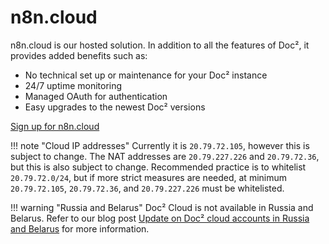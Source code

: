 # n8n.cloud

n8n.cloud is our hosted solution. In addition to all the features of Doc², it provides added benefits such as:

- No technical set up or maintenance for your Doc² instance
- 24/7 uptime monitoring
- Managed OAuth for authentication
- Easy upgrades to the newest Doc² versions

[Sign up for n8n.cloud](https://www.n8n.cloud/)

!!! note "Cloud IP addresses"
        Currently it is `20.79.72.105`, however this is subject to change. The NAT addresses are `20.79.227.226` and `20.79.72.36`, but this is also subject to change.
    Recommended practice is to whitelist `20.79.72.0/24`, but if more strict measures are needed, at minimum `20.79.72.105`, `20.79.72.36`, and `20.79.227.226` must be whitelisted.


!!! warning "Russia and Belarus"
        Doc² Cloud is not available in Russia and Belarus. Refer to our blog post [Update on Doc² cloud accounts in Russia and Belarus](https://n8n.io/blog/update-on-n8n-cloud-accounts-in-russia-and-belarus/) for more information.
